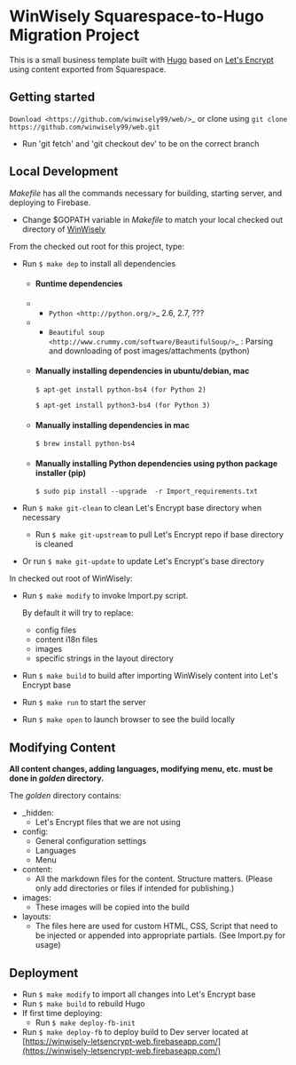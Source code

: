 # WinWisely Squarespace-to-Hugo Migration Project

This is a small business template built with [Hugo](https://github.com/gohugoio/hugo) based on [Let's Encrypt](https://github.com/letsencrypt) using content exported from Squarespace.  

## Getting started

`Download <https://github.com/winwisely99/web/>`_ or clone using ``git clone https://github.com/winwisely99/web.git``

- Run 'git fetch' and 'git checkout dev' to be on the correct branch

## Local Development

*Makefile* has all the commands necessary for building, starting server, and deploying to Firebase.

- Change $GOPATH variable in *Makefile* to match your local checked out directory of [WinWisely](https://github.com/winwisely99/web.git)

From the checked out root for this project, type:

- Run `$ make dep` to install all dependencies 
   
  - #### Runtime dependencies
  
   - * `Python <http://python.org/>`_ 2.6, 2.7, ???
   - * `Beautiful soup <http://www.crummy.com/software/BeautifulSoup/>`_ : Parsing and downloading of post images/attachments (python)

  - #### Manually installing dependencies in ubuntu/debian, mac
  
      ``$ apt-get install python-bs4 (for Python 2)``
   
      ``$ apt-get install python3-bs4 (for Python 3)``

  - #### Manually installing dependencies in mac

      ``$ brew install python-bs4``

  - ####  Manually installing Python dependencies using python package installer (pip)
  
      ``$ sudo pip install --upgrade  -r Import_requirements.txt``

- Run `$ make git-clean` to clean Let's Encrypt base directory when necessary
  - Run `$ make git-upstream` to pull Let's Encrypt repo if base directory is cleaned
- Or run `$ make git-update` to update Let's Encrypt's base directory

In checked out root of WinWisely:

- Run `$ make modify` to invoke Import.py script. 

  By default it will try to replace:
    - config files
    - content i18n files
    - images
    - specific strings in the layout directory 

- Run `$ make build` to build after importing WinWisely content into Let's Encrypt base

- Run `$ make run` to start the server

- Run `$ make open` to launch browser to see the build locally

## Modifying Content

**All content changes, adding languages, modifying menu, etc. must be done in _golden_ directory.**

The _golden_ directory contains:
- _hidden:
  - Let's Encrypt files that we are not using
- config:
  - General configuration settings
  - Languages
  - Menu
- content:
  - All the markdown files for the content.  Structure matters. (Please only add directories or files if intended for publishing.)
- images:
  - These images will be copied into the build
- layouts:
  - The files here are used for custom HTML, CSS, Script that need to be injected or appended into appropriate partials. (See Import.py for usage)

## Deployment

- Run `$ make modify` to import all changes into Let's Encrypt base
- Run `$ make build` to rebuild Hugo
- If first time deploying:
  - Run `$ make deploy-fb-init`
- Run `$ make deploy-fb` to deploy build to Dev server located at [https://winwisely-letsencrypt-web.firebaseapp.com/](https://winwisely-letsencrypt-web.firebaseapp.com/)

